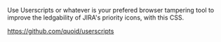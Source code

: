 Use Userscripts or whatever is your prefered browser tampering tool to improve the ledgability of JIRA's priority icons, with this CSS. 

https://github.com/quoid/userscripts
